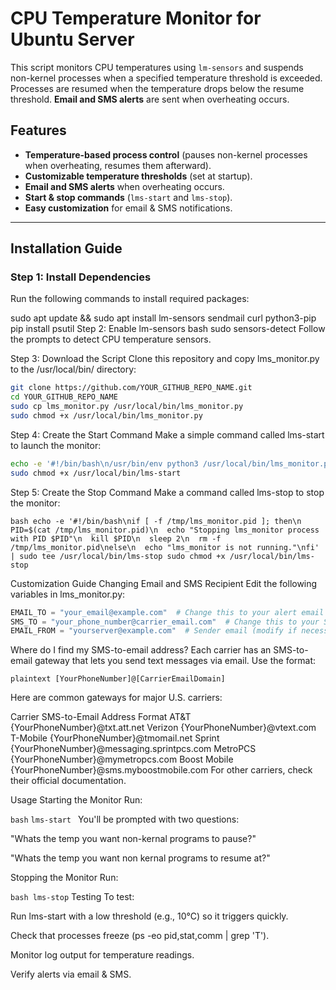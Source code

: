 # **CPU Temperature Monitor for Ubuntu Server**
This script monitors CPU temperatures using `lm-sensors` and suspends non-kernel processes when a specified temperature threshold is exceeded. Processes are resumed when the temperature drops below the resume threshold. **Email and SMS alerts** are sent when overheating occurs.

## **Features**
- **Temperature-based process control** (pauses non-kernel processes when overheating, resumes them afterward).
- **Customizable temperature thresholds** (set at startup).
- **Email and SMS alerts** when overheating occurs.
- **Start & stop commands** (`lms-start` and `lms-stop`).
- **Easy customization** for email & SMS notifications.

---

## **Installation Guide**

### **Step 1: Install Dependencies**
Run the following commands to install required packages:


sudo apt update && sudo apt install lm-sensors sendmail curl python3-pip
pip install psutil
Step 2: Enable lm-sensors
bash
sudo sensors-detect
Follow the prompts to detect CPU temperature sensors.

Step 3: Download the Script
Clone this repository and copy lms_monitor.py to the /usr/local/bin/ directory:

```bash
git clone https://github.com/YOUR_GITHUB_REPO_NAME.git
cd YOUR_GITHUB_REPO_NAME
sudo cp lms_monitor.py /usr/local/bin/lms_monitor.py
sudo chmod +x /usr/local/bin/lms_monitor.py
```

Step 4: Create the Start Command
Make a simple command called lms-start to launch the monitor:

```bash
echo -e '#!/bin/bash\n/usr/bin/env python3 /usr/local/bin/lms_monitor.py' | sudo tee /usr/local/bin/lms-start
sudo chmod +x /usr/local/bin/lms-start
```

Step 5: Create the Stop Command
Make a command called lms-stop to stop the monitor:

``bash
echo -e '#!/bin/bash\nif [ -f /tmp/lms_monitor.pid ]; then\n  PID=$(cat /tmp/lms_monitor.pid)\n  echo "Stopping lms_monitor process with PID $PID"\n  kill $PID\n  sleep 2\n  rm -f /tmp/lms_monitor.pid\nelse\n  echo "lms_monitor is not running."\nfi' | sudo tee /usr/local/bin/lms-stop
sudo chmod +x /usr/local/bin/lms-stop``


Customization Guide
Changing Email and SMS Recipient
Edit the following variables in lms_monitor.py:

```python
EMAIL_TO = "your_email@example.com"  # Change this to your alert email
SMS_TO = "your_phone_number@carrier_email.com"  # Change this to your SMS gateway address
EMAIL_FROM = "yourserver@example.com"  # Sender email (modify if necessary)
```
Where do I find my SMS-to-email address? Each carrier has an SMS-to-email gateway that lets you send text messages via email. Use the format:


``plaintext
[YourPhoneNumber]@[CarrierEmailDomain]``


Here are common gateways for major U.S. carriers:

Carrier	SMS-to-Email Address Format
AT&T	{YourPhoneNumber}@txt.att.net
Verizon	{YourPhoneNumber}@vtext.com
T-Mobile	{YourPhoneNumber}@tmomail.net
Sprint	{YourPhoneNumber}@messaging.sprintpcs.com
MetroPCS	{YourPhoneNumber}@mymetropcs.com
Boost Mobile	{YourPhoneNumber}@sms.myboostmobile.com
For other carriers, check their official documentation.

Usage
Starting the Monitor
Run:

```bash```
```lms-start ```
You'll be prompted with two questions:

"Whats the temp you want non-kernal programs to pause?"

"Whats the temp you want non kernal programs to resume at?"

Stopping the Monitor
Run:

``bash
lms-stop``
Testing
To test:

Run lms-start with a low threshold (e.g., 10°C) so it triggers quickly.

Check that processes freeze (ps -eo pid,stat,comm | grep 'T').

Monitor log output for temperature readings.

Verify alerts via email & SMS.
